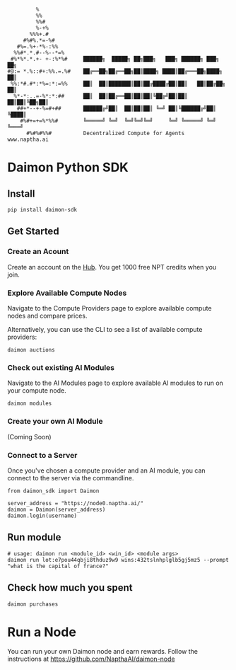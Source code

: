 
             %
             %%
             %%#
             %-+%
           %%%+.#
         #%#%.*=-%#
       #%=.%+-*%-:%%
      %%#*.*.#--%--*=%
     #%*%*.*.+- +-:%*%#     ██████╗  █████╗ ██╗███╗   ███╗ ██████╗ ███╗   ██╗ 
    #@:= *.%::#+:%%.=.%#    ██╔══██╗██╔══██╗██║████╗ ████║██╔═══██╗████╗  ██║
     %%:*#.#*:*%=:*:=%%     ██║  ██║███████║██║██╔████╔██║██║   ██║██╔██╗ ██║
      %*-*:..=-%*:*:##      ██║  ██║██╔══██║██║██║╚██╔╝██║██║   ██║██║╚██╗██║
       ##+*--+-%=#+##       ██████╔╝██║  ██║██║██║ ╚═╝ ██║╚██████╔╝██║ ╚████║
        #%#+=+=%*%%#        ╚═════╝ ╚═╝  ╚═╝╚═╝╚═╝     ╚═╝ ╚═════╝ ╚═╝  ╚═══╝
          #%#%#%%#          Decentralized Compute for Agents   www.naptha.ai

# Daimon Python SDK

## Install

```
pip install daimon-sdk
```

## Get Started

### Create an Acount

Create an account on the [Hub](https://hub.naptha.ai/). You get 1000 free NPT credits when you join. 

### Explore Available Compute Nodes

Navigate to the Compute Providers page to explore available compute nodes and compare prices. 

Alternatively, you can use the CLI to see a list of available compute providers:

```
daimon auctions
```

### Check out existing AI Modules

Navigate to the AI Modules page to explore available AI modules to run on your compute node.

```
daimon modules
```

### Create your own AI Module

(Coming Soon)

### Connect to a Server

Once you've chosen a compute provider and an AI module, you can connect to the server via the commandline.

```
from daimon_sdk import Daimon

server_address = "https://node0.naptha.ai/"
daimon = Daimon(server_address)
daimon.login(username)
```

## Run module

```
# usage: daimon run <module_id> <win_id> <module args>
daimon run lot:e7pou44qbji8thduz9w9 wins:432tslnhplglb5gj5mz5 --prompt "what is the capital of france?"
```

## Check how much you spent

```
daimon purchases
```

# Run a Node

You can run your own Daimon node and earn rewards. Follow the instructions at https://github.com/NapthaAI/daimon-node